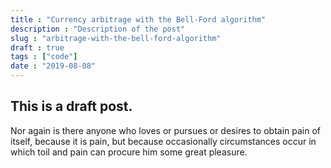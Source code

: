 ```yaml
---
title : "Currency arbitrage with the Bell-Ford algorithm"
description : "Description of the post"
slug : "arbitrage-with-the-bell-ford-algorithm"
draft : true
tags : ["code"]
date : "2019-08-08"
---
```


## This is a draft post.

Nor again is there anyone who loves or pursues or desires to obtain pain of itself, because it is pain, but because occasionally circumstances occur in which toil and pain can procure him some great pleasure. 



